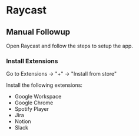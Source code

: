# Raycast

## Manual Followup

Open Raycast and follow the steps to setup the app.

### Install Extensions

Go to Extensions -> "+" -> "Install from store"

Install the following extensions:

* Google Workspace
* Google Chrome
* Spotify Player
* Jira
* Notion
* Slack
